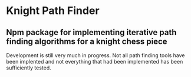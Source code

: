 # Knight Path Finder

## Npm package for implementing iterative path finding algorithms for a knight chess piece

Development is still very much in progress. Not all path finding tools have been implented and not everything that had been implemented has been sufficiently tested.
